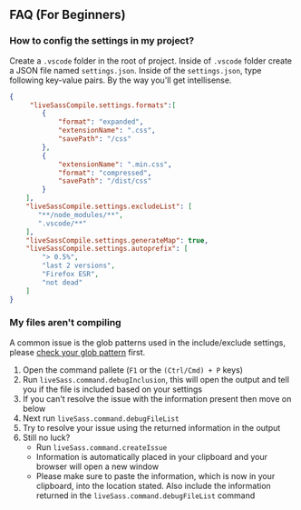 
## FAQ (For Beginners)

### How to config the settings in my project?

Create a `.vscode` folder in the root of project. Inside of `.vscode` folder create a JSON file named `settings.json`.
Inside of the `settings.json`, type following key-value pairs. By the way you'll get intellisense.

```json
{
     "liveSassCompile.settings.formats":[
        {
            "format": "expanded",
            "extensionName": ".css",
            "savePath": "/css"
        },
        {
            "extensionName": ".min.css",
            "format": "compressed",
            "savePath": "/dist/css"
        }
    ],
    "liveSassCompile.settings.excludeList": [
       "**/node_modules/**",
       ".vscode/**"
    ],
    "liveSassCompile.settings.generateMap": true,
    "liveSassCompile.settings.autoprefix": [
        "> 0.5%",
        "last 2 versions",
        "Firefox ESR",
        "not dead"
    ]
}
```

### My files aren't compiling

A common issue is the glob patterns used in the include/exclude settings, please [check your glob pattern](https://globster.xyz/) first.
1. Open the command pallete (`F1` or the `(Ctrl/Cmd) + P` keys)
1. Run `liveSass.command.debugInclusion`, this will open the output and tell you if the file is included based on your settings
1. If you can't resolve the issue with the information present then move on below
1. Next run `liveSass.command.debugFileList`
1. Try to resolve your issue using the returned information in the output
1. Still no luck? 
    - Run `liveSass.command.createIssue`
    - Information is automatically placed in your clipboard and your browser will open a new window
    - Please make sure to paste the information, which is now in your clipboard, into the location stated. Also include the information returned in the `liveSass.command.debugFileList` command